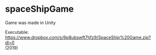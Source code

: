 # spaceShipGame

Game was made in Unity<br>

Executable: https://www.dropbox.com/s/6p8ubswft7tjfz9/SpaceShip%20Game.zip?dl=0<br>
(2019)
